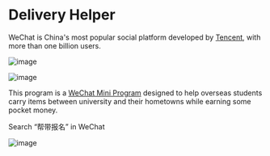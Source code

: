 # Delivery Helper

WeChat is China's most popular social platform developed by [Tencent](https://en.wikipedia.org/wiki/Tencent), with more than one billion users.

![image](https://user-images.githubusercontent.com/24925361/172896270-a8458401-ef4b-470f-90e5-f07dba8cb0f2.png)

![image](https://user-images.githubusercontent.com/24925361/172895383-490fd897-9c52-46dd-9101-a68ec9fed77d.png)

This program is a [WeChat Mini Program](https://walkthechat.com/wechat-mini-programs-simple-introduction/) designed to help overseas students carry items between university and their hometowns while earning some pocket money.

Search “帮带报名” in WeChat

![image](https://user-images.githubusercontent.com/24925361/172892391-9eb09c6f-854e-465f-9155-397db35cfaf8.png)


